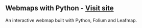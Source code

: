 ## Webmaps with Python - [Visit site](http://34.235.153.60:8050/)

An interactive webmap built with Python, Folium and Leafmap.
